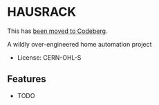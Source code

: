 # HAUSRACK

This has [been moved to Codeberg](https://codeberg.org/petrilli/hausrack-website).

A wildly over-engineered home automation project


* License: CERN-OHL-S


Features
--------

* TODO

